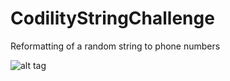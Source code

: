 # CodilityStringChallenge
Reformatting of a random string to phone numbers

![alt tag](https://raw.github.com/markshepherdc/CodilityStringChallenge/blob/master/to/question.png)


